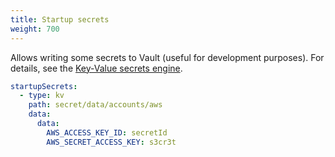 ```yaml
---
title: Startup secrets
weight: 700
---
```


Allows writing some secrets to Vault (useful for development purposes). For details,
see the [Key-Value secrets engine](https://www.vaultproject.io/docs/secrets/kv/index.html).

```yaml
startupSecrets:
  - type: kv
    path: secret/data/accounts/aws
    data:
      data:
        AWS_ACCESS_KEY_ID: secretId
        AWS_SECRET_ACCESS_KEY: s3cr3t
```
